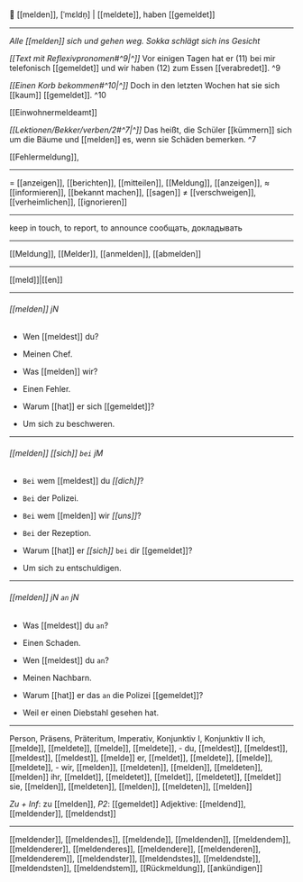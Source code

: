  📢 [[melden]], [ˈmɛldn̩] | [[meldete]], haben [[gemeldet]]

---
_Alle [[melden]] sich und gehen weg. Sokka schlägt sich ins Gesicht_

*[[Text mit Reflexivpronomen#^9|^]]* Vor einigen Tagen hat er (11) bei mir telefonisch [[gemeldet]] und wir haben (12) zum Essen [[verabredet]]. ^9

*[[Einen Korb bekommen#^10|^]]* Doch in den letzten Wochen hat sie sich [[kaum]] [[gemeldet]]. ^10

 [[Einwohnermeldeamt]]

*[[Lektionen/Bekker/verben/2#^7|^]]* Das heißt, die Schüler [[kümmern]] sich um die Bäume und [[melden]] es, wenn sie Schäden bemerken. ^7

 [[Fehlermeldung]],
 
---
= [[anzeigen]], [[berichten]], [[mitteilen]], [[Meldung]], [[anzeigen]],
≈ [[informieren]], [[bekannt machen]], [[sagen]]
≠ [[verschweigen]], [[verheimlichen]], [[ignorieren]]

---
keep in touch, to report, to announce
сообщать, докладывать

---
[[Meldung]], [[Melder]], [[anmelden]], [[abmelden]]

---
[[meld]]|[[en]]


---
###### [[melden]] jN
- Wen [[meldest]] du?
- Meinen Chef.

- Was [[melden]] wir?
- Einen Fehler.

- Warum [[hat]] er sich [[gemeldet]]?
- Um sich zu beschweren.

---
###### [[melden]] *[[sich]]* `bei` jM
- `Bei` wem [[meldest]] du *[[dich]]*?
- `Bei` der Polizei.

- `Bei` wem [[melden]] wir *[[uns]]*?
- `Bei` der Rezeption.

- Warum [[hat]] er *[[sich]]* `bei` dir [[gemeldet]]?
- Um sich zu entschuldigen.

---
###### [[melden]] jN `an` jN
- Was [[meldest]] du `an`?
- Einen Schaden.

- Wen [[meldest]] du `an`?
- Meinen Nachbarn.

- Warum [[hat]] er das `an` die Polizei [[gemeldet]]?
- Weil er einen Diebstahl gesehen hat.

---
Person, Präsens, Präteritum, Imperativ, Konjunktiv I,  Konjunktiv II 
ich, [[melde]], [[meldete]], [[melde]], [[meldete]], -
du, [[meldest]], [[meldest]], [[meldest]], [[meldest]], [[melde]]
er, [[meldet]], [[meldete]], [[melde]], [[meldete]], -
wir, [[melden]], [[meldeten]], [[melden]], [[meldeten]], [[melden]]
ihr, [[meldet]], [[meldetet]], [[meldet]], [[meldetet]], [[meldet]]
sie, [[melden]], [[meldeten]], [[melden]], [[meldeten]], [[melden]]

*Zu + Inf*: zu [[melden]], *P2*: [[gemeldet]]
Adjektive: [[meldend]], [[meldender]], [[meldendst]]

---
[[meldender]], [[meldendes]], [[meldende]], [[meldenden]], [[meldendem]], [[meldenderer]], [[meldenderes]], [[meldendere]], [[meldenderen]], [[meldenderem]], [[meldendster]], [[meldendstes]], [[meldendste]], [[meldendsten]], [[meldendstem]], [[Rückmeldung]], [[ankündigen]]